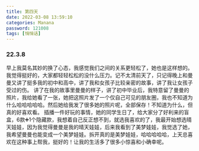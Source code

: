```yaml
---
title: 第四天
date: 2022-03-08 13:59:10
categories: Manana
password: 121008 
tags: [悄悄话]
---
```


### 22.3.8

早上我莫名其妙的换了心态，我感觉我们之间的关系更轻松了，她也是这样想的。我觉得挺好的，大家都轻轻松松的没什么压力。记不太清前天了，只记得晚上和曼曼又讲了挺多我的初中和高中，讲了我和女孩子比较亲密的故事，讲了我让女孩子受过的伤。
讲了在我的故事里曼曼的样子，讲了初中毕业后，我特意留了曼曼的照片，我给她看了一张，她把这照片发了一个仅自己可见的朋友圈，我也不知道为什么哈哈哈哈哈。然后她给我发了很多她的照片呢，全部保存！不知道为什么，但真的好喜欢看。
插播一件好玩的事情，她的同学生日了，给大家分了好利来的盲盒，6款➕1个隐藏款，我想着自己反正想不到，就选我喜欢的了，我最开始想选晴天娃娃，因为我觉得曼曼是我的晴天娃娃，后来我看到了美梦娃娃，我觉选了她，我希望曼曼也能变成一个美梦娃娃。拆开真的是美梦娃娃，哈哈哈哈哈，上天总喜欢在这种事上帮我，挺好的！让我的生活多了很多小惊喜和小确幸呢。